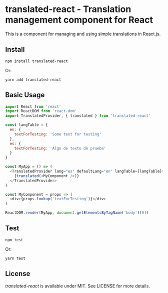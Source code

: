 # translated-react - Translation management component for React

This is a component for managing and using simple translations in React.js.

## Install

`npm install translated-react`

Or:

`yarn add translated-react`


## Basic Usage

```js
import React from 'react'
import ReactDOM from 'react-dom'
import TranslatedProvider, { translated } from 'translated-react'

const langTable = {
  en: {
    textForTesting: 'Some text for testing'
  },
  es: {
    textForTesting: 'Algo de texto de prueba'
  }
}

const MyApp = () => (
  <TranslatedProvider lang="es" defaultLang="en" langTable={langTable}>
    {translated(<MyComponent />)}
  </TranslatedProvider>
)

const MyComponent = props => (
  <div>{props.lookup('textForTesting')}</div>
)

ReactDOM.render(MyApp, document.getElementsByTagName('body')[0])
```

## Test

`npm test`

Or:

`yarn test`


## License

*translated-react* is available under MIT. See LICENSE for more details.

